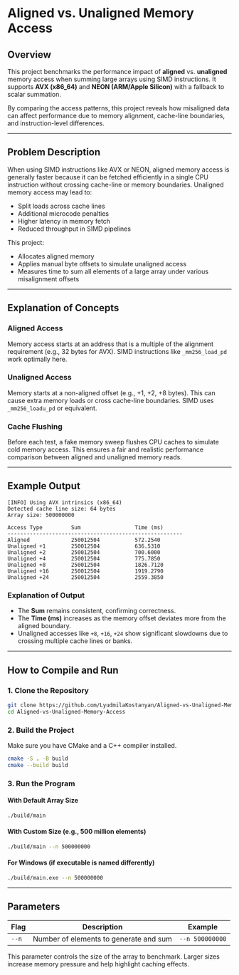 # Aligned vs. Unaligned Memory Access

## Overview

This project benchmarks the performance impact of **aligned** vs. **unaligned** memory access when summing large arrays using SIMD instructions. It supports **AVX (x86_64)** and **NEON (ARM/Apple Silicon)** with a fallback to scalar summation.

By comparing the access patterns, this project reveals how misaligned data can affect performance due to memory alignment, cache-line boundaries, and instruction-level differences.

---

## Problem Description

When using SIMD instructions like AVX or NEON, aligned memory access is generally faster because it can be fetched efficiently in a single CPU instruction without crossing cache-line or memory boundaries. Unaligned memory access may lead to:

- Split loads across cache lines
- Additional microcode penalties
- Higher latency in memory fetch
- Reduced throughput in SIMD pipelines

This project:
- Allocates aligned memory
- Applies manual byte offsets to simulate unaligned access
- Measures time to sum all elements of a large array under various misalignment offsets

---

## Explanation of Concepts

### Aligned Access
Memory access starts at an address that is a multiple of the alignment requirement (e.g., 32 bytes for AVX). SIMD instructions like `_mm256_load_pd` work optimally here.

### Unaligned Access
Memory starts at a non-aligned offset (e.g., +1, +2, +8 bytes). This can cause extra memory loads or cross cache-line boundaries. SIMD uses `_mm256_loadu_pd` or equivalent.

### Cache Flushing
Before each test, a fake memory sweep flushes CPU caches to simulate cold memory access. This ensures a fair and realistic performance comparison between aligned and unaligned memory reads.

---

## Example Output

```
[INFO] Using AVX intrinsics (x86_64)
Detected cache line size: 64 bytes
Array size: 500000000

Access Type         Sum                 Time (ms)
-------------------------------------------------------
Aligned             250012504           572.2540
Unaligned +1        250012504           636.5310
Unaligned +2        250012504           700.6000
Unaligned +4        250012504           775.7850
Unaligned +8        250012504           1826.7120
Unaligned +16       250012504           1919.2790
Unaligned +24       250012504           2559.3850
```

### Explanation of Output
- The **Sum** remains consistent, confirming correctness.
- The **Time (ms)** increases as the memory offset deviates more from the aligned boundary.
- Unaligned accesses like `+8`, `+16`, `+24` show significant slowdowns due to crossing multiple cache lines or banks.

---

## How to Compile and Run

### 1. Clone the Repository
```bash
git clone https://github.com/LyudmilaKostanyan/Aligned-vs-Unaligned-Memory-Access.git
cd Aligned-vs-Unaligned-Memory-Access
```

### 2. Build the Project
Make sure you have CMake and a C++ compiler installed.

```bash
cmake -S . -B build
cmake --build build
```

### 3. Run the Program

#### With Default Array Size
```bash
./build/main
```

#### With Custom Size (e.g., 500 million elements)
```bash
./build/main --n 500000000
```

#### For Windows (if executable is named differently)
```bash
./build/main.exe --n 500000000
```

---

## Parameters

| Flag     | Description                              | Example              |
|----------|------------------------------------------|----------------------|
| `--n`    | Number of elements to generate and sum   | `--n 500000000`      |

This parameter controls the size of the array to benchmark. Larger sizes increase memory pressure and help highlight caching effects.
